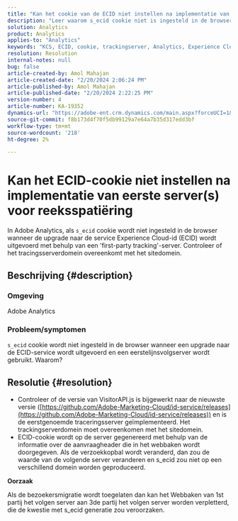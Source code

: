 ```yaml
---
title: "Kan het cookie van de ECID niet instellen na implementatie van de trackingserver(s) van de eerste partij."
description: "Leer waarom s_ecid cookie niet is ingesteld in de browser wanneer u een upgrade uitvoert naar de ECID-service in Adobe Analytics."
solution: Analytics
product: Analytics
applies-to: "Analytics"
keywords: "KCS, ECID, cookie, trackingserver, Analytics, Experience Cloud-id"
resolution: Resolution
internal-notes: null
bug: false
article-created-by: Amol Mahajan
article-created-date: "2/20/2024 2:06:24 PM"
article-published-by: Amol Mahajan
article-published-date: "2/20/2024 2:22:25 PM"
version-number: 4
article-number: KA-19352
dynamics-url: "https://adobe-ent.crm.dynamics.com/main.aspx?forceUCI=1&pagetype=entityrecord&etn=knowledgearticle&id=c168863a-f9cf-ee11-9079-6045bd006295"
source-git-commit: f8b173d4f70f5db99129a7e64a7b35d317edd3bf
workflow-type: tm+mt
source-wordcount: '218'
ht-degree: 2%

---
```


# Kan het ECID-cookie niet instellen na implementatie van eerste server(s) voor reeksspatiëring


In Adobe Analytics, als `s_ecid` cookie wordt niet ingesteld in de browser wanneer de upgrade naar de service Experience Cloud-id (ECID) wordt uitgevoerd met behulp van een &#39;first-party tracking&#39;-server. Controleer of het tracingsserverdomein overeenkomt met het sitedomein.

## Beschrijving {#description}


### <b>Omgeving</b>

Adobe Analytics



### <b>Probleem/symptomen</b>

`s_ecid` cookie wordt niet ingesteld in de browser wanneer een upgrade naar de ECID-service wordt uitgevoerd en een eerstelijnsvolgserver wordt gebruikt. Waarom?


## Resolutie {#resolution}


- Controleer of de versie van VisitorAPI.js is bijgewerkt naar de nieuwste versie ([https://github.com/Adobe-Marketing-Cloud/id-service/releases](https://github.com/Adobe-Marketing-Cloud/id-service/releases)) en is de eerstgenoemde traceringsserver geïmplementeerd. Het trackingserverdomein moet overeenkomen met het sitedomein.
- ECID-cookie wordt op de server gegenereerd met behulp van de informatie over de aanvraagheader die in het webbaken wordt doorgegeven. Als de verzoekkopbal wordt veranderd, dan zou de waarde van de volgende server veranderen en s_ecid zou niet op een verschillend domein worden geproduceerd.


<b>Oorzaak</b>

Als de bezoekersmigratie wordt toegelaten dan kan het Webbaken van 1st partij het volgen server aan 3de partij het volgen server worden verpletterd, die de kwestie met s_ecid generatie zou veroorzaken.
